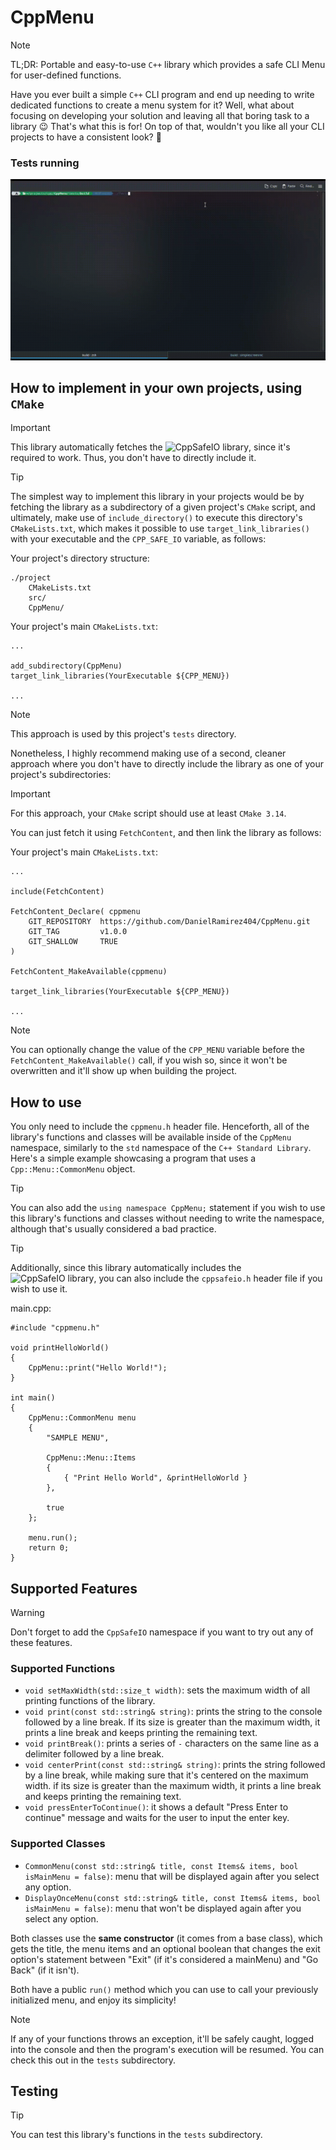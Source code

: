 # CppMenu

> [!NOTE]
> TL;DR: Portable and easy-to-use ```C++``` library which provides a safe CLI Menu for user-defined functions.

Have you ever built a simple ```C++``` CLI program and end up needing to write dedicated functions to create a menu system for it? Well, what about focusing on developing your solution and leaving all that boring task to a library 😉 That's what this is for! On top of that, wouldn't you like all your CLI projects to have a consistent look? 👀 

### Tests running
![](assets/test.gif)

## How to implement in your own projects, using ```CMake```

> [!IMPORTANT]
> This library automatically fetches the ![CppSafeIO library](https://github.com/DanielRamirez404/CppSafeIO), since it's required to work. Thus, you don't have to directly include it.

> [!TIP]
> The simplest way to implement this library in your projects would be by fetching the library as a subdirectory of a given project's ```CMake``` script, and ultimately, make use of ```include_directory()``` to execute this directory's ```CMakeLists.txt```, which makes it possible to use ```target_link_libraries()``` with your executable and the ```CPP_SAFE_IO``` variable, as follows:

Your project's directory structure:
```
./project
    CMakeLists.txt
    src/
    CppMenu/
```

Your project's main ```CMakeLists.txt```:
```
...

add_subdirectory(CppMenu)
target_link_libraries(YourExecutable ${CPP_MENU})

...
```

> [!NOTE]
> This approach is used by this project's ```tests``` directory.

Nonetheless, I highly recommend making use of a second, cleaner approach where you don't have to directly include the library as one of your project's subdirectories:

> [!IMPORTANT]
> For this approach, your ```CMake``` script should use at least ```CMake 3.14```.

You can just fetch it using ```FetchContent```, and then link the library as follows:

Your project's main ```CMakeLists.txt```:
```
...

include(FetchContent)

FetchContent_Declare( cppmenu
    GIT_REPOSITORY  https://github.com/DanielRamirez404/CppMenu.git
    GIT_TAG         v1.0.0
    GIT_SHALLOW     TRUE 
) 

FetchContent_MakeAvailable(cppmenu)

target_link_libraries(YourExecutable ${CPP_MENU})

...
```

> [!NOTE]
> You can optionally change the value of the ```CPP_MENU``` variable before the  ```FetchContent_MakeAvailable()``` call, if you wish so, since it won't be overwritten and it'll show up when building the project.

## How to use

You only need to include the ```cppmenu.h``` header file. Henceforth, all of the library's functions and classes will be available inside of the ```CppMenu``` namespace, similarly to the ```std``` namespace of the ```C++ Standard Library```. Here's a simple example showcasing a program that uses a ```Cpp::Menu::CommonMenu``` object. 

> [!TIP]
> You can also add the ```using namespace CppMenu;``` statement if you wish to use this library's functions and classes without needing to write the namespace, although that's usually considered a bad practice.

> [!TIP]
> Additionally, since this library automatically includes the ![CppSafeIO library](https://github.com/DanielRamirez404/CppSafeIO), you can also include the ```cppsafeio.h``` header file if you wish to use it.

main.cpp:
```
#include "cppmenu.h"

void printHelloWorld()
{
    CppMenu::print("Hello World!");
}

int main()
{
    CppMenu::CommonMenu menu
    {
        "SAMPLE MENU",

        CppMenu::Menu::Items
        {
            { "Print Hello World", &printHelloWorld }
        },

        true
    };

    menu.run();
    return 0;
}
```

## Supported Features

> [!WARNING]
> Don't forget to add the ```CppSafeIO``` namespace if you want to try out any of these features.

### Supported Functions

* ```void setMaxWidth(std::size_t width)```: sets the maximum width of all printing functions of the library.
* ```void print(const std::string& string)```: prints the string to the console followed by a line break. If its size is greater than the maximum width, it prints a line break and keeps printing the remaining text.
* ```void printBreak()```: prints a series of ```-``` characters on the same line as a delimiter followed by a line break.
* ```void centerPrint(const std::string& string)```: prints the string followed by a line break, while making sure that it's centered on the maximum width. if its size is greater than the maximum width, it prints a line break and keeps printing the remaining text.
* ```void pressEnterToContinue()```: it shows a default "Press Enter to continue" message and waits for the user to input the enter key.

### Supported Classes

* ```CommonMenu(const std::string& title, const Items& items, bool isMainMenu = false)```: menu that will be displayed again after you select any option.
* ```DisplayOnceMenu(const std::string& title, const Items& items, bool isMainMenu = false)```: menu that won't be displayed again after you select any option.

Both classes use the **same constructor** (it comes from a base class), which gets the title, the menu items and an optional boolean that changes the exit option's statement between "Exit" (if it's considered a mainMenu) and "Go Back" (if it isn't).

Both have a public ```run()``` method which you can use to call your previously initialized menu, and enjoy its simplicity!

> [!NOTE]
> If any of your functions throws an exception, it'll be safely caught, logged into the console and then the program's execution will be resumed. You can check this out in the ```tests``` subdirectory.

## Testing

> [!TIP]
> You can test this library's functions in the ```tests``` subdirectory.

